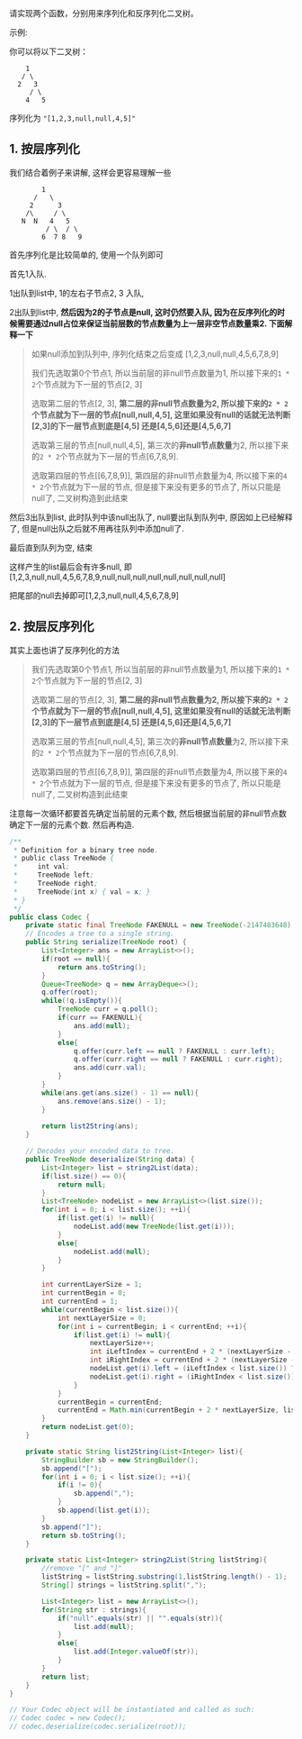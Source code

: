 请实现两个函数，分别用来序列化和反序列化二叉树。

示例: 

你可以将以下二叉树：
```
    1
   / \
  2   3
     / \
    4   5
```
序列化为 `"[1,2,3,null,null,4,5]"`

<!--more-->

## 1. 按层序列化

我们结合着例子来讲解, 这样会更容易理解一些

``` 
        1
      /   \
     2      3
    /\     / \
   N  N   4   5
         / \  / \
        6  7 8   9
```

首先序列化是比较简单的, 使用一个队列即可

首先1入队.

1出队到list中, 1的左右子节点2, 3 入队,

2出队到list中, **然后因为2的子节点是null, 这时仍然要入队, 因为在反序列化的时候需要通过null占位来保证当前层数的节点数量为上一层非空节点数量乘2. 下面解释一下**

> 如果null添加到队列中, 序列化结束之后变成 [1,2,3,null,null,4,5,6,7,8,9]
>
> 我们先选取第0个节点1, 所以当前层的非null节点数量为1, 所以接下来的`1 * 2`个节点就为下一层的节点[2, 3]
>
> 选取第二层的节点[2, 3], **第二层的非null节点数量为2, 所以接下来的`2 * 2`个节点就为下一层的节点[null,null,4,5], 这里如果没有null的话就无法判断[2,3]的下一层节点到底是[4,5] 还是[4,5,6]还是[4,5,6,7]**
>
> 选取第三层的节点[null,null,4,5], 第三次的**非null节点数量**为2, 所以接下来的`2 * 2`个节点就为下一层的节点[6,7,8,9].
>
> 选取第四层的节点[[6,7,8,9]], 第四层的非null节点数量为4, 所以接下来的`4 * 2`个节点就为下一层的节点, 但是接下来没有更多的节点了, 所以只能是null了, 二叉树构造到此结束

然后3出队到list, 此时队列中该null出队了, null要出队到队列中, 原因如上已经解释了, 但是null出队之后就不用再往队列中添加null了.

最后直到队列为空, 结束

这样产生的list最后会有许多null, 即[1,2,3,null,null,4,5,6,7,8,9,null,null,null,null,null,null,null,null]

把尾部的null去掉即可[1,2,3,null,null,4,5,6,7,8,9]



## 2. 按层反序列化

其实上面也讲了反序列化的方法

> 我们先选取第0个节点1, 所以当前层的非null节点数量为1, 所以接下来的`1 * 2`个节点就为下一层的节点[2, 3]
>
> 选取第二层的节点[2, 3], **第二层的非null节点数量为2, 所以接下来的`2 * 2`个节点就为下一层的节点[null,null,4,5], 这里如果没有null的话就无法判断[2,3]的下一层节点到底是[4,5] 还是[4,5,6]还是[4,5,6,7]**
>
> 选取第三层的节点[null,null,4,5], 第三次的**非null节点数量**为2, 所以接下来的`2 * 2`个节点就为下一层的节点[6,7,8,9].
>
> 选取第四层的节点[[6,7,8,9]], 第四层的非null节点数量为4, 所以接下来的`4 * 2`个节点就为下一层的节点, 但是接下来没有更多的节点了, 所以只能是null了, 二叉树构造到此结束

注意每一次循环都要首先确定当前层的元素个数, 然后根据当前层的非null节点数确定下一层的元素个数. 然后再构造.

```java
/**
 * Definition for a binary tree node.
 * public class TreeNode {
 *     int val;
 *     TreeNode left;
 *     TreeNode right;
 *     TreeNode(int x) { val = x; }
 * }
 */
public class Codec {
    private static final TreeNode FAKENULL = new TreeNode(-2147483648);
    // Encodes a tree to a single string.
    public String serialize(TreeNode root) {
        List<Integer> ans = new ArrayList<>();
        if(root == null){
            return ans.toString();
        }
        Queue<TreeNode> q = new ArrayDeque<>();
        q.offer(root);
        while(!q.isEmpty()){
            TreeNode curr = q.poll();
            if(curr == FAKENULL){
                ans.add(null);
            }
            else{
                q.offer(curr.left == null ? FAKENULL : curr.left);
                q.offer(curr.right == null ? FAKENULL : curr.right);
                ans.add(curr.val);
            }
        }
        while(ans.get(ans.size() - 1) == null){
            ans.remove(ans.size() - 1);
        }
        
        return list2String(ans);
    }

    // Decodes your encoded data to tree.
    public TreeNode deserialize(String data) {
        List<Integer> list = string2List(data);
        if(list.size() == 0){
            return null;
        }
        List<TreeNode> nodeList = new ArrayList<>(list.size());
        for(int i = 0; i < list.size(); ++i){
            if(list.get(i) != null){
                nodeList.add(new TreeNode(list.get(i)));
            }
            else{
                nodeList.add(null);
            }
        }

        int currentLayerSize = 1;
        int currentBegin = 0;
        int currentEnd = 1;
        while(currentBegin < list.size()){
            int nextLayerSize = 0;
            for(int i = currentBegin; i < currentEnd; ++i){
                if(list.get(i) != null){
                    nextLayerSize++;
                    int iLeftIndex = currentEnd + 2 * (nextLayerSize - 1);
                    int iRightIndex = currentEnd + 2 * (nextLayerSize - 1) + 1;
                    nodeList.get(i).left = (iLeftIndex < list.size()) ? nodeList.get(iLeftIndex) : null;
                    nodeList.get(i).right = (iRightIndex < list.size()) ? nodeList.get(iRightIndex) : null;
                }
            }
            currentBegin = currentEnd;
            currentEnd = Math.min(currentBegin + 2 * nextLayerSize, list.size());
        }
        return nodeList.get(0);
    }

    private static String list2String(List<Integer> list){
        StringBuilder sb = new StringBuilder();
        sb.append("[");
        for(int i = 0; i < list.size(); ++i){
            if(i != 0){
                sb.append(",");
            }
            sb.append(list.get(i));
        }
        sb.append("]");
        return sb.toString();
    }

    private static List<Integer> string2List(String listString){
        //remove "[" and "]"
        listString = listString.substring(1,listString.length() - 1);
        String[] strings = listString.split(",");

        List<Integer> list = new ArrayList<>();
        for(String str : strings){
            if("null".equals(str) || "".equals(str)){
                list.add(null);
            }
            else{
                list.add(Integer.valueOf(str));
            }
        }
        return list;
    }
}

// Your Codec object will be instantiated and called as such:
// Codec codec = new Codec();
// codec.deserialize(codec.serialize(root));
```

